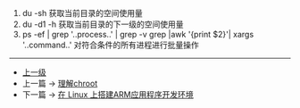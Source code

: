 <!-- linux实用命令集合 -->
1. du -sh 获取当前目录的空间使用量
2. du -d1 -h 获取当前目录的下一级的空间使用量
3. ps -ef | grep '..process..' | grep -v grep |awk '{print $2}'| xargs '..command..' 对符合条件的所有进程进行批量操作


---
- [上一级](README.md)
- 上一篇 -> [理解chroot](chroot.md)
- 下一篇 -> [在 Linux 上搭建ARM应用程序开发环境](createArmDebugEnv.md)
